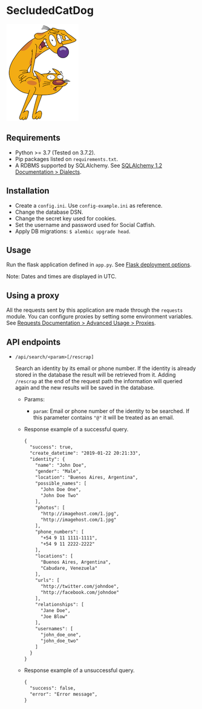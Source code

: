 # SecludedCatDog

![CatDog](catdog.png)


## Requirements

- Python >= 3.7 (Tested on 3.7.2).
- Pip packages listed on `requirements.txt`.
- A RDBMS supported by SQLAlchemy. See [SQLAlchemy 1.2 Documentation > Dialects](https://docs.sqlalchemy.org/en/latest/dialects/index.html).


## Installation

- Create a `config.ini`. Use `config-example.ini` as reference.
- Change the database DSN.
- Change the secret key used for cookies.
- Set the username and password used for Social Catfish.
- Apply DB migrations: `$ alembic upgrade head`.


## Usage

Run the flask application defined in `app.py`. See [Flask deployment options](http://flask.pocoo.org/docs/1.0/deploying/).

Note: Dates and times are displayed in UTC.


## Using a proxy

All the requests sent by this application are made through the `requests` module.
You can configure proxies by setting some environment variables.
See [Requests Documentation > Advanced Usage > Proxies](http://docs.python-requests.org/en/master/user/advanced/#proxies).


## API endpoints

- `/api/search/<param>[/rescrap]`

  Search an identity by its email or phone number. If the identity is already stored in the database the result will be retrieved from it.
  Adding `/rescrap` at the end of the request path the information will queried again and the new results will be saved in the database.

  - Params:

    - `param`: Email or phone number of the identity to be searched. If this parameter contains `"@"` it will be treated as an email.

  - Response example of a successful query.

    ```
    {
      "success": true,
      "create_datetime": "2019-01-22 20:21:33",
      "identity": {
        "name": "John Doe",
        "gender": "Male",
        "location": "Buenos Aires, Argentina",
        "possible_names": [
          "John Doe One",
          "John Doe Two"
        ],
        "photos": [
          "http://imagehost.com/1.jpg",
          "http://imagehost.com/1.jpg"
        ],
        "phone_numbers": [
          "+54 9 11 1111-1111",
          "+54 9 11 2222-2222"
        ],
        "locations": [
          "Buenos Aires, Argentina",
          "Cabudare, Venezuela"
        ],
        "urls": [
          "http://twitter.com/johndoe",
          "http://facebook.com/johndoe"
        ],
        "relationships": [
          "Jane Doe",
          "Joe Blow"
        ],
        "usernames": [
          "john_doe_one",
          "john_doe_two"
        ]
      }
    }
    ```

  - Response example of a unsuccessful query.

    ```
    {
      "success": false,
      "error": "Error message",
    }
    ```
